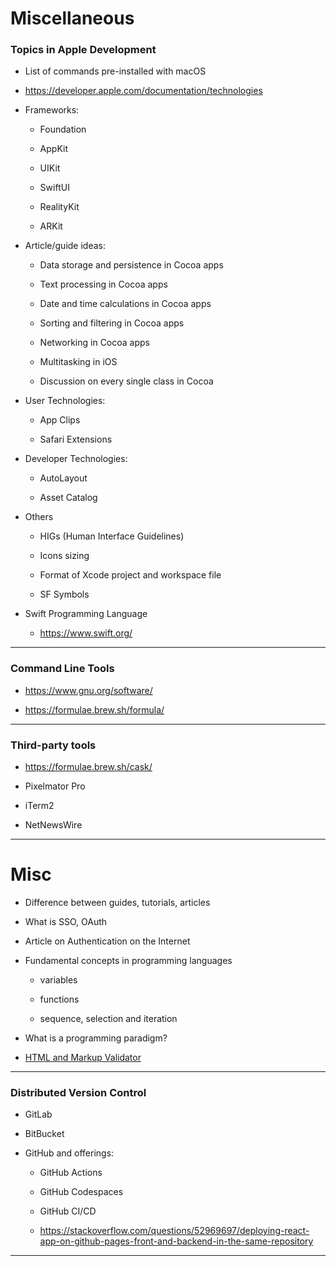 # Miscellaneous

### Topics in Apple Development

-   List of commands pre-installed with macOS

-   https://developer.apple.com/documentation/technologies

-   Frameworks:

    -   Foundation

    -   AppKit

    -   UIKit

    -   SwiftUI

    -   RealityKit

    -   ARKit

-   Article/guide ideas:

    -   Data storage and persistence in Cocoa apps

    -   Text processing in Cocoa apps

    -   Date and time calculations in Cocoa apps

    -   Sorting and filtering in Cocoa apps

    -   Networking in Cocoa apps

    -   Multitasking in iOS

    -   Discussion on every single class in Cocoa

-   User Technologies:

    -   App Clips

    -   Safari Extensions

-   Developer Technologies:

    -   AutoLayout

    -   Asset Catalog

-   Others

    -   HIGs (Human Interface Guidelines)

    -   Icons sizing

    -   Format of Xcode project and workspace file

    -   SF Symbols

-   Swift Programming Language

    -   https://www.swift.org/

---

### Command Line Tools

-   https://www.gnu.org/software/

-   https://formulae.brew.sh/formula/

---

### Third-party tools

-   https://formulae.brew.sh/cask/

-   Pixelmator Pro

-   iTerm2

-   NetNewsWire

---

# Misc

-   Difference between guides, tutorials, articles

-   What is SSO, OAuth

-   Article on Authentication on the Internet

-   Fundamental concepts in programming languages

    -   variables

    -   functions

    -   sequence, selection and iteration

-   What is a programming paradigm?

-   [HTML and Markup Validator](https://validator.w3.org/)

---

### Distributed Version Control

-   GitLab

-   BitBucket

-   GitHub and offerings:

    -   GitHub Actions

    -   GitHub Codespaces

    -   GitHub CI/CD

    -   https://stackoverflow.com/questions/52969697/deploying-react-app-on-github-pages-front-and-backend-in-the-same-repository

---
